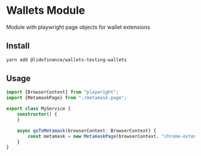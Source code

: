 # Wallets Module

Module with playwright page objects for wallet extensions

## Install

```bash
yarn add @lidofinance/wallets-testing-wallets
```

## Usage

```ts
import {BrowserContext} from "playwright";
import {MetamaskPage} from "./metamask.page";

export class MyService {
    constructor() {
    }

    async goToMetamask(browserContext: BrowserContext) {
        const metamask = new MetamaskPage(browserContext, "chrome-extension://{extensionId}", {})
    }
}
```
